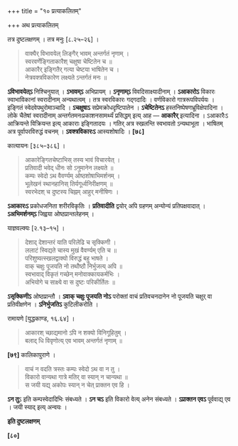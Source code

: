 +++
title = "१० प्रत्याकलितम्"

+++
अथ प्रत्याकलितम्

तत्र दुष्टलक्षणम् । तत्र मनुः [८.२५–२६] ।

> वाक्यैर् विभावयेल् लिङ्गैर् भावम् अन्तर्गतं नृणाम् ।  
> स्वरवर्णेङ्गिताकारैश् चक्षुषा चेष्टितेन च ॥  
> आकारैर् इङ्गितैर् गत्या चेष्टया भाषितेन च ।  
> नेत्रवक्त्रविकारेण लक्ष्यते ऽन्तर्गतं मनः ॥

**ऽविभावयेत्ऽ** निश्चिनुयात् । **ऽभावम्ऽ** अभिप्रायम् । **ऽनृणाम्ऽ** विवदिसाक्ष्यादीनाम् । **ऽआकारोऽ** विकारः स्वाभाविकानां स्वरादीनाम् अन्यथात्वम् । तत्र स्वरविकारः गद्गदादिः । वर्णविकारो गात्ररूपविपर्ययः । इङ्गितं स्वेदवेपथुरोमाञ्चादि । **ऽचक्षुषाऽ** सप्रेमक्रोधदृष्टिपातेन । **ऽचेष्टितेनऽ** हस्तनिष्पेषणभ्रूविक्षेपादिना । लोके चैतेषां स्वरादीनाम् अन्तर्गतमनःप्रकाशनसामर्थ्यं प्रसिद्धम् इत्य् आह — **आकारैर्** इत्यादिना । ऽआकारैःऽ आक्रियन्ते विक्रियन्त इत्य् आकाराः इङ्गितादयः । गतिर् अत्र स्खलन्ति स्वभावतो ऽन्यथाभूता । भाषितम् अत्र पूर्वापरविरुद्धं वचनम् । **ऽवक्त्रविकारःऽ** आस्यशोषादिः । **[७८]**

कात्यायनः [३८५–३८६] ।

> आकारेङ्गितचेष्टाभिस् तस्य भावं विचारयेत् ।  
> प्रतिवादी भवेद् धीनः सो ऽनुमानेन लक्ष्यते ॥  
> कम्पः स्वेदो ऽथ वैवर्ण्यम् ओष्ठशोषाभिमर्शनम् ।  
> भूलेखनं स्थानहानिस् तिर्यगूर्ध्वनिरीक्षणम् ॥  
> स्वरभेदश् च दुष्टस्य चिह्नम् आहुर् मनीषिणः ।

**ऽआकारःऽ** प्रकोधजनिता शरीरविकृतिः । **प्रतिवादीति** द्वयोर् अपि ग्रहणम् अन्योन्यं प्रतिपक्षवादात् । **ऽअभिमर्शनम्ऽ** जिह्वया ओष्ठप्रान्तलेहनम् ।

याज्ञवल्क्यः [२.१३–१५] ।

> देशाद् देशान्तरं याति परिलेढि च सृक्किणी ।  
> ललाटं स्विद्यते चास्य मुखं वैवर्ण्यम् एति च ॥  
> परिशुष्यत्स्खलद्वाक्यो विरुद्धं बहु भाषते ।  
> वाक् चक्षुः पूजयति नो तथौष्ठौ निर्भुजत्य् अपि ॥  
> स्वभावाद् विकृतं गच्छेन् मनोवाक्कायकर्मभिः ।  
> अभियोगे च साक्ष्ये वा स दुष्टः परिकीर्तितः ॥

**ऽसृक्किणीऽ** ओष्ठप्रान्तौ । **ऽवाक् चक्षुः पूजयति नोऽ** परोक्तां वाचं प्रतिवचनदानेन नो पूजयति चक्षुर् वा प्रतिवीक्षणेन । **ऽनिर्भुजतिऽ** कुटिलीकरोति ।

रामायणे [युद्धकाण्ड, १६.६४] ।

> आकारश् च्छाद्यमानो ऽपि न शक्यो विनिगूहितुम् ।  
> बलाद् धि विवृणोत्य् एव भावम् अन्तर्गतं नृणाम् ॥

**[७९]** कालिकापुराणे ।

> वाचं न वदति त्रस्तः कम्पः स्वेदो ऽथ वा न तु ।  
> विकारो वान्यथा गात्रे मतिर् वा स्यान् न चान्यथा ॥  
> स जयी यद्य् अकोपः स्यान् न चेत् प्राक्तन एव हि ।

**ऽन तु**ऽ इति कम्पस्वेदादिभिः संबध्यते । **ऽन चऽ** इति विकारो वेत्य् अनेन संबध्यते । **ऽप्राक्तन एवऽ** पूर्ववाद्य् एव । जयी स्याद् इत्य् अन्वयः ।

**इति दुष्टलक्षणम्**

**[८०]**
